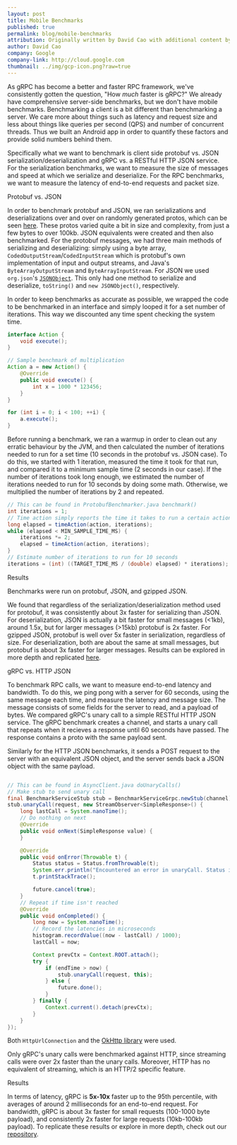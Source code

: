 ```yaml
---
layout: post
title: Mobile Benchmarks
published: true
permalink: blog/mobile-benchmarks
attribution: Originally written by David Cao with additional content by Makarand and others at Google.
author: David Cao
company: Google
company-link: http://cloud.google.com
thumbnail: ../img/gcp-icon.png?raw=true
---
```


As gRPC has become a better and faster RPC framework, we've consistently gotten the question, "How _much_ faster is gRPC?" We already have comprehensive server-side benchmarks, but we don't have mobile benchmarks. Benchmarking a client is a bit different than benchmarking a server. We care more about things such as latency and request size and less about things like queries per second (QPS) and number of concurrent threads. Thus we built an Android app in order to quantify these factors and provide solid numbers behind them. 

Specifically what we want to benchmark is client side protobuf vs. JSON serialization/deserialization and gRPC vs. a RESTful HTTP JSON service. For the serialization benchmarks, we want to measure the size of messages and speed at which we serialize and deserialize. For the RPC benchmarks, we want to measure the latency of end-to-end requests and packet size.


Protobuf vs. JSON

In order to benchmark protobuf and JSON, we ran serializations and deserializations over and over on randomly generated protos, which can be seen [here](https://github.com/david-cao/gRPCBenchmarks/tree/master/protolite_app/app/src/main/proto). These protos varied quite a bit in size and complexity, from just a few bytes to over 100kb. JSON equivalents were created and then also benchmarked. For the protobuf messages, we had three main methods of serializing and deserializing: simply using a byte array, `CodedOutputStream`/`CodedInputStream` which is protobuf's own implementation of input and output streams, and Java's `ByteArrayOutputStream` and `ByteArrayInputStream`. For JSON we used `org.json`'s [`JSONObject`](https://developer.android.com/reference/org/json/JSONObject.html). This only had one method to serialize and deserialize, `toString()` and `new JSONObject()`, respectively. 

In order to keep benchmarks as accurate as possible, we wrapped the code to be benchmarked in an interface and simply looped it for a set number of iterations. This way we discounted any time spent checking the system time.

``` Java
interface Action {
    void execute();
}

// Sample benchmark of multiplication
Action a = new Action() {
    @Override
    public void execute() {
        int x = 1000 * 123456;
    }
}

for (int i = 0; i < 100; ++i) {
    a.execute();
}
```
Before running a benchmark, we ran a warmup in order to clean out any erratic behaviour by the JVM, and then calculated the number of iterations needed to run for a set time (10 seconds in the protobuf vs. JSON case). To do this, we started with 1 iteration, measured the time it took for that run, and compared it to a minimum sample time (2 seconds in our case). If the number of iterations took long enough, we estimated the number of iterations needed to run for 10 seconds by doing some math. Otherwise, we multiplied the number of iterations by 2 and repeated.

```Java
// This can be found in ProtobufBenchmarker.java benchmark()
int iterations = 1;
// Time action simply reports the time it takes to run a certain action for that number of iterations
long elapsed = timeAction(action, iterations);
while (elapsed < MIN_SAMPLE_TIME_MS) {
    iterations *= 2;
    elapsed = timeAction(action, iterations);
}
// Estimate number of iterations to run for 10 seconds
iterations = (int) ((TARGET_TIME_MS / (double) elapsed) * iterations);
```

Results

Benchmarks were run on protobuf, JSON, and gzipped JSON.

We found that regardless of the serialization/deserialization method used for protobuf, it was consistently about 3x faster for serializing than JSON. For deserialization, JSON is actually a bit faster for small messages (<1kb), around 1.5x, but for larger messages (>15kb) protobuf is 2x faster. For gzipped JSON, protobuf is well over 5x faster in serialization, regardless of size. For deserialization, both are about the same at small messages, but protobuf is about 3x faster for larger messages. Results can be explored in more depth and replicated [here](/github_readme).


gRPC vs. HTTP JSON


To benchmark RPC calls, we want to measure end-to-end latency and bandwidth. To do this, we ping pong with a server for 60 seconds, using the same message each time, and measure the latency and message size. The message consists of some fields for the server to read, and a payload of bytes. We compared gRPC's unary call to a simple RESTful HTTP JSON service. The gRPC benchmark creates a channel, and starts a unary call that repeats when it recieves a response until 60 seconds have passed. The response contains a proto with the same payload sent.

Similarly for the HTTP JSON benchmarks, it sends a POST request to the server with an equivalent JSON object, and the server sends back a JSON object with the same payload.

```Java

// This can be found in AsyncClient.java doUnaryCalls()
// Make stub to send unary call
final BenchmarkServiceStub stub = BenchmarkServiceGrpc.newStub(channel);
stub.unaryCall(request, new StreamObserver<SimpleResponse>() {
    long lastCall = System.nanoTime();
    // Do nothing on next
    @Override
    public void onNext(SimpleResponse value) {
    }

    @Override
    public void onError(Throwable t) {
        Status status = Status.fromThrowable(t);
        System.err.println("Encountered an error in unaryCall. Status is " + status);
        t.printStackTrace();

        future.cancel(true);
    }
    // Repeat if time isn't reached
    @Override
    public void onCompleted() {
        long now = System.nanoTime();
        // Record the latencies in microseconds
        histogram.recordValue((now - lastCall) / 1000);
        lastCall = now;

        Context prevCtx = Context.ROOT.attach();
        try {
            if (endTime > now) {
                stub.unaryCall(request, this);
            } else {
                future.done();
            }
        } finally {
            Context.current().detach(prevCtx);
        }
    }
});
```
Both `HttpUrlConnection` and the [OkHttp library](https://square.github.io/okhttp/) were used.

Only gRPC's unary calls were benchmarked against HTTP, since streaming calls were over 2x faster than the unary calls. Moreover, HTTP has no equivalent of streaming, which is an HTTP/2 specific feature.


Results

In terms of latency, gRPC is **5x-10x** faster up to the 95th percentile, with averages of around 2 milliseconds for an end-to-end request. For bandwidth, gRPC is about 3x faster for small requests (100-1000 byte payload), and consistently 2x faster for large requests (10kb-100kb payload). To replicate these results or explore in more depth, check out our [repository](/github_readme).
